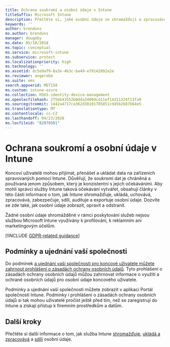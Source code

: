 ```yaml
---
title: Ochrana soukromí a osobní údaje v Intune
titleSuffix: Microsoft Intune
description: Přečtěte si, jaké osobní údaje se shromažďují a zpracovávají v Intune.
keywords: ''
author: brenduns
ms.author: brenduns
manager: dougeby
ms.date: 05/18/2018
ms.topic: conceptual
ms.service: microsoft-intune
ms.subservice: protect
ms.localizationpriority: high
ms.technology: ''
ms.assetid: dc5e9af9-8a3e-4b3c-ba49-e79142092e2e
ms.reviewer: angerobe
ms.suite: ems
search.appverid: MET150
ms.custom: intune-azure
ms.collection: M365-identity-device-management
ms.openlocfilehash: 275bb43552b0dda3409dcd11ef14311334f13fa9
ms.sourcegitcommit: 1442a4717ca362d38101785851cd45b2687b64e5
ms.translationtype: MT
ms.contentlocale: cs-CZ
ms.lasthandoff: 04/23/2020
ms.locfileid: "82079501"
---
```

# <a name="privacy-and-personal-data-in-intune"></a>Ochrana soukromí a osobní údaje v Intune

Koncoví uživatelé mohou přijímat, přenášet a ukládat data na zařízeních spravovaných pomocí Intune. Důvěřují, že soukromí dat je chráněná a používaná jenom způsobem, který je konzistentní s jejich očekáváními. Aby mohli správci služby Intune taková očekávání vytvářet, obsahují články v této části informace o tom, jak Intune shromažďuje, ukládá, uchovává, zpracovává, zabezpečuje, sdílí, audituje a exportuje osobní údaje. Dozvíte se zde také, jak osobní údaje zobrazit, opravit a odstranit.

Žádné osobní údaje shromážděné v rámci poskytování služeb nejsou službou Microsoft Intune využívány k profilování, k reklamním ani marketingovým účelům.

[!INCLUDE [GDPR-related guidance](../includes/gdpr-dsr-and-stp-note.md)]

## <a name="your-company-terms-and-conditions"></a>Podmínky a ujednání vaší společnosti

Do podmínek [a ujednání vaší společnosti pro koncové uživatele můžete zahrnout prohlášení o zásadách ochrany osobních údajů](../apps/company-portal-app.md). Tyto prohlášení o zásadách ochrany osobních údajů můžou zahrnovat informace o využití a ochraně osobních údajů pro osobní údaje koncového uživatele.

Podmínky a ujednání vaší společnosti můžete zobrazit v aplikaci Portál společnosti Intune. Podmínky i prohlášení o zásadách ochrany osobních údajů si tak mohou uživatelé pročíst ještě před tím, než se zaregistrují do Intune a získají přístup k firemním prostředkům a datům.

## <a name="next-steps"></a>Další kroky

Přečtěte si další informace o tom, jak služba Intune [shromažďuje](privacy-data-collect.md), [ukládá a zpracovává](privacy-data-store-process.md) a [sdílí](privacy-data-secure-share.md) osobní údaje. 
